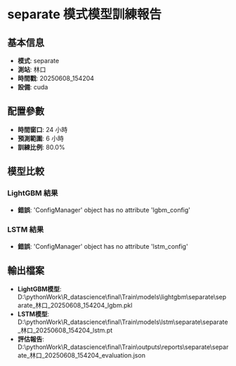 
# separate 模式模型訓練報告

## 基本信息
- **模式**: separate
- **測站**: 林口
- **時間戳**: 20250608_154204
- **設備**: cuda

## 配置參數
- **時間窗口**: 24 小時
- **預測範圍**: 6 小時
- **訓練比例**: 80.0%

## 模型比較

### LightGBM 結果

- **錯誤**: 'ConfigManager' object has no attribute 'lgbm_config'

### LSTM 結果

- **錯誤**: 'ConfigManager' object has no attribute 'lstm_config'


## 輸出檔案
- **LightGBM模型**: D:\pythonWork\R_datascience\final\Train\models\lightgbm\separate\separate_林口_20250608_154204_lgbm.pkl
- **LSTM模型**: D:\pythonWork\R_datascience\final\Train\models\lstm\separate\separate_林口_20250608_154204_lstm.pt
- **評估報告**: D:\pythonWork\R_datascience\final\Train\outputs\reports\separate\separate_林口_20250608_154204_evaluation.json
